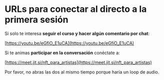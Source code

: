 # URLs para conectar al directo a la primera sesión

Si solo te interesa **seguir el curso y hacer algún comentario por chat**:

[https://youtu.be/eGfiO_E1uCA](https://youtu.be/eGfiO_E1uCA)


Si te animas **participar en la conversación** conéctate a:

[https://meet.jit.si/nft_para_artistas](https://meet.jit.si/nft_para_artistas)

Por favor, no abras las dos al mismo tiempo porque haría un loop de audio.
